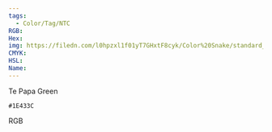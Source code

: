 ```yaml
---
tags:
  - Color/Tag/NTC
RGB:
Hex:
img: https://filedn.com/l0hpzxl1f01yT7GHxtF8cyk/Color%20Snake/standard_csv_to_svg/%23/1E433C.svg
CMYK:
HSL:
Name:
---
```

Te Papa Green
```palette
#1E433C
```
RGB
